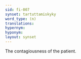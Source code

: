 ```yaml
---
sid: fi-007
synset: tartuttamiskyky
word_type: (n)
translations: 
hypernym: 
hyponym: 
layout: synset
---
```

The contagiousness of the patient.